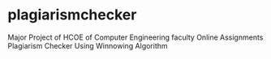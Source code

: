 # plagiarismchecker
Major Project of HCOE of Computer Engineering faculty
Online Assignments Plagiarism Checker Using Winnowing Algorithm